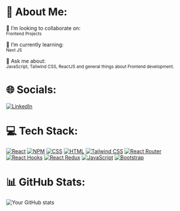 
# 💫 About Me:

👯 I’m looking to collaborate on:<br>
<sub>Frontend Projects</sub>

🌱 I’m currently learning:<br>
<sub>Next JS</sub>

💬 Ask me about:<br>
<sub>JavaScript, Tailwind CSS, ReactJS and general things about Frontend development.</sub>

# 🌐 Socials:
[![LinkedIn](https://img.shields.io/badge/LinkedIn-blue?style=for-the-badge&logo=linkedin)](https://www.linkedin.com/in/mudassir-bilal-31217b270)

# 💻 Tech Stack:

[![React](https://img.shields.io/badge/React-61DAFB?style=for-the-badge&logo=react&logoColor=white)](https://reactjs.org/)
[![NPM](https://img.shields.io/badge/NPM-CB3837?style=for-the-badge&logo=npm&logoColor=white)](https://www.npmjs.com/)
[![CSS](https://img.shields.io/badge/CSS-1572B6?style=for-the-badge&logo=css3&logoColor=white)](https://www.w3.org/Style/CSS/Overview.en.html)
[![HTML](https://img.shields.io/badge/HTML-E34F26?style=for-the-badge&logo=html5&logoColor=white)](https://developer.mozilla.org/en-US/docs/Web/HTML)
[![Tailwind CSS](https://img.shields.io/badge/Tailwind_CSS-38B2AC?style=for-the-badge&logo=tailwind-css&logoColor=white)](https://tailwindcss.com/)
[![React Router](https://img.shields.io/badge/React_Router-CA4245?style=for-the-badge&logo=react-router&logoColor=white)](https://reactrouter.com/)
[![React Hooks](https://img.shields.io/badge/React_Hooks-8B62A9?style=for-the-badge&logo=react&logoColor=white)](https://reactjs.org/docs/hooks-intro.html)
[![React Redux](https://img.shields.io/badge/React_Redux-764ABC?style=for-the-badge&logo=redux&logoColor=white)](https://redux.js.org/)
[![JavaScript](https://img.shields.io/badge/JavaScript-F7DF1E?style=for-the-badge&logo=javascript&logoColor=black)](https://developer.mozilla.org/en-US/docs/Web/JavaScript)
[![Bootstrap](https://img.shields.io/badge/Bootstrap-7952B3?style=for-the-badge&logo=bootstrap&logoColor=white)](https://getbootstrap.com/)

# 📊 GitHub Stats:

![Your GitHub stats](https://github-readme-stats.vercel.app/api?username=MudassirDev&show_icons=true&theme=radical)
